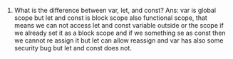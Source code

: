 01. What is the difference between var, let, and const?
Ans: var is global scope but let and const is block scope also functional scope, that means we can not access let and const variable outside or the scope if we already set it as a block scope 
and if we something se as const then we cannot re assign it but let can allow reassign 
and var has also some security bug but let and const does not.